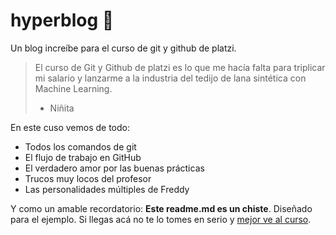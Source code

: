 # hyperblog 💚
Un blog increíbe para el curso de git y github de platzi.
> El curso de Git y Github de platzi es lo que me hacía falta para triplicar mi salario y lanzarme a la industria del tedijo de lana sintética con Machine Learning.
> - Niñita

En este cuso vemos de todo:
- Todos los comandos de git
- El flujo de trabajo en GitHub
- El verdadero amor por las buenas prácticas
- Trucos muy locos del profesor
- Las personalidades múltiples de Freddy

Y como un amable recordatorio: **Este readme.md es un chiste**. Diseñado para el ejemplo. Si llegas acá no te lo tomes en serio y [mejor ve al curso](https://platzi.com/ "mejor ve al curso"). 